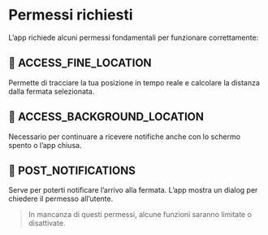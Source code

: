 # Permessi richiesti

L’app richiede alcuni permessi fondamentali per funzionare correttamente:

## 📍 ACCESS_FINE_LOCATION

Permette di tracciare la tua posizione in tempo reale e calcolare la distanza dalla fermata selezionata.

## 📡 ACCESS_BACKGROUND_LOCATION

Necessario per continuare a ricevere notifiche anche con lo schermo spento o l’app chiusa.

## 🔔 POST_NOTIFICATIONS

Serve per poterti notificare l’arrivo alla fermata. L’app mostra un dialog per chiedere il permesso all’utente.

> In mancanza di questi permessi, alcune funzioni saranno limitate o disattivate.
